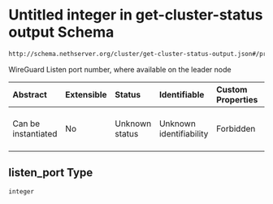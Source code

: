 # Untitled integer in get-cluster-status output Schema

```txt
http://schema.nethserver.org/cluster/get-cluster-status-output.json#/properties/nodes/items/properties/vpn/properties/listen_port
```

WireGuard Listen port number, where available on the leader node

| Abstract            | Extensible | Status         | Identifiable            | Custom Properties | Additional Properties | Access Restrictions | Defined In                                                                                        |
| :------------------ | :--------- | :------------- | :---------------------- | :---------------- | :-------------------- | :------------------ | :------------------------------------------------------------------------------------------------ |
| Can be instantiated | No         | Unknown status | Unknown identifiability | Forbidden         | Allowed               | none                | [get-cluster-status-output.json\*](cluster/get-cluster-status-output.json "open original schema") |

## listen\_port Type

`integer`
